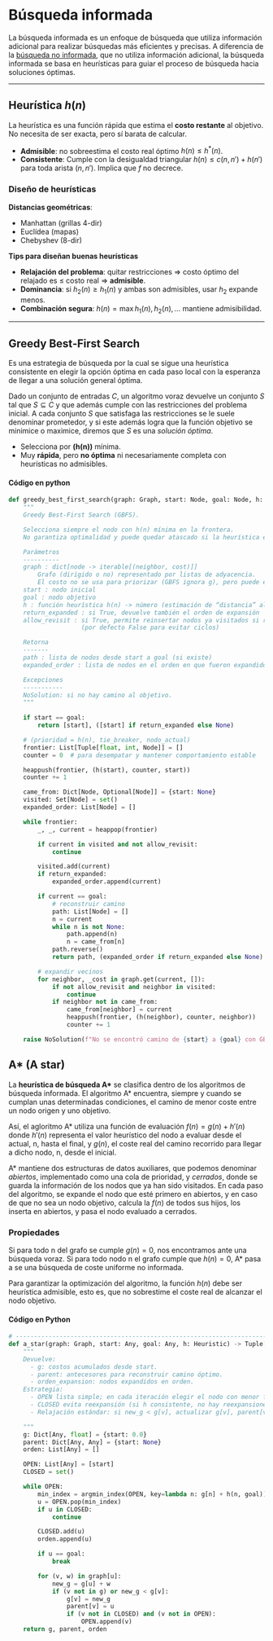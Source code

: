 # Búsqueda informada

La búsqueda informada es un enfoque de búsqueda que utiliza información adicional para realizar búsquedas más eficientes y precisas. A diferencia de la [búsqueda no informada](01_busqueda-no-informada.md), que no utiliza información adicional, la búsqueda informada se basa en heurísticas para guiar el proceso de búsqueda hacia soluciones óptimas.

---

## Heurística $h(n)$

La heurística es una función rápida que estima el **costo restante** al objetivo. No necesita de ser exacta, pero sí barata de calcular.

* **Admisible**: no sobreestima el costo real óptimo $h(n) \leq h^*(n)$.
* **Consistente**: Cumple con la desigualdad triangular $h(n) \leq c(n,n') + h(n')$ para toda arista $(n,n')$. Implica que $f$ no decrece.

### Diseño de heurísticas

**Distancias geométricas**:

- Manhattan (grillas 4-dir)
- Euclídea (mapas)
- Chebyshev (8-dir)
  
**Tips para diseñan buenas heurísticas**

* **Relajación del problema**: quitar restricciones ⇒ costo óptimo del relajado es $\leq$ costo real ⇒ **admisible**.
* **Dominancia**: si $h_2(n) \ge h_1(n)$ y ambas son admisibles, usar $h_2$ expande menos.
* **Combinación segura**: $h(n)=\max{h_1(n),h_2(n),\dots}$ mantiene admisibilidad.

---

## Greedy Best‑First Search

Es una estrategia de búsqueda por la cual se sigue una heurística consistente en elegir la opción óptima en cada paso local con la esperanza de llegar a una solución general óptima.

Dado un conjunto de entradas $C$, un algoritmo voraz devuelve un conjunto $S$ tal que $S \subseteq C$ y que además cumple con las restricciones del problema inicial. A cada conjunto $S$ que satisfaga las restricciones se le suele denominar prometedor, y si este además logra que la función objetivo se minimice o maximice, diremos que $S$ es una *solución óptima*.
* Selecciona por **(h(n))** mínima.
* Muy **rápida**, pero **no óptima** ni necesariamente completa con heurísticas no admisibles.

#### Código en python
```python
def greedy_best_first_search(graph: Graph, start: Node, goal: Node, h: Heuristic, *, return_expanded: bool = True, allow_revisit: bool = False ) -> Tuple[List[Node], Optional[List[Node]]]:
    """
    Greedy Best-First Search (GBFS).

    Selecciona siempre el nodo con h(n) mínima en la frontera.
    No garantiza optimalidad y puede quedar atascado si la heurística es pobre.

    Parámetros
    ----------
    graph : dict[node -> iterable[(neighbor, cost)]]
        Grafo (dirigido o no) representado por listas de adyacencia.
        El costo no se usa para priorizar (GBFS ignora g), pero puede estar presente.
    start : nodo inicial
    goal : nodo objetivo
    h : función heurística h(n) -> número (estimación de “distancia” al objetivo)
    return_expanded : si True, devuelve también el orden de expansión
    allow_revisit : si True, permite reinsertar nodos ya visitados si reaparecen
                    (por defecto False para evitar ciclos)

    Retorna
    -------
    path : lista de nodos desde start a goal (si existe)
    expanded_order : lista de nodos en el orden en que fueron expandidos (o None)

    Excepciones
    -----------
    NoSolution: si no hay camino al objetivo.
    """
    
    if start == goal:
        return [start], ([start] if return_expanded else None)

    # (prioridad = h(n), tie_breaker, nodo_actual)
    frontier: List[Tuple[float, int, Node]] = []
    counter = 0  # para desempatar y mantener comportamiento estable

    heappush(frontier, (h(start), counter, start))
    counter += 1

    came_from: Dict[Node, Optional[Node]] = {start: None}
    visited: Set[Node] = set()
    expanded_order: List[Node] = []

    while frontier:
        _, _, current = heappop(frontier)

        if current in visited and not allow_revisit:
            continue

        visited.add(current)
        if return_expanded:
            expanded_order.append(current)

        if current == goal:
            # reconstruir camino
            path: List[Node] = []
            n = current
            while n is not None:
                path.append(n)
                n = came_from[n]
            path.reverse()
            return path, (expanded_order if return_expanded else None)

        # expandir vecinos
        for neighbor, _cost in graph.get(current, []):
            if not allow_revisit and neighbor in visited:
                continue
            if neighbor not in came_from:
                came_from[neighbor] = current
                heappush(frontier, (h(neighbor), counter, neighbor))
                counter += 1

    raise NoSolution(f"No se encontró camino de {start} a {goal} con GBFS.")
```

## A* (A star)

La **heurística de búsqueda A\*** se clasifica dentro de los algoritmos de búsqueda informada. El algoritmo A* encuentra, siempre y cuando se cumplan unas determinadas condiciones, el camino de menor coste entre un nodo origen y uno objetivo.

Así, el agloritmo A* utiliza una función de evaluación $f(n) = g(n) + h'(n)$ donde $h'(n)$ representa el valor heurístico del nodo a evaluar desde el actual, n, hasta el final, y $g(n)$, el coste real del camino recorrido para llegar a dicho nodo, n, desde el inicial.

A* mantiene dos estructuras de datos auxiliares, que podemos denominar *abiertos*, implementado como una cola de prioridad, y *cerrados*, donde se guarda la información de los nodos que ya han sido visitados. En cada paso del algoritmo, se expande el nodo que esté primero en abiertos, y en caso de que no sea un nodo objetivo, calcula la $f(n)$ de todos sus hijos, los inserta en abiertos, y pasa el nodo evaluado a cerrados.

### Propiedades
Si para todo n del grafo se cumple $g(n)=0$, nos encontramos ante una búsqueda voraz. Si para todo nodo n el grafo cumple que $h(n) = 0$, A* pasa a se una búsqueda de coste uniforme no informada.

Para garantizar la optimización del algoritmo, la función $h(n)$ debe ser heurística admisible, esto es, que no sobrestime el coste real de alcanzar el nodo objetivo.

#### Código en Python
```python
# ---------------------------------------------------------------------------
def a_star(graph: Graph, start: Any, goal: Any, h: Heuristic) -> Tuple[Dict[Any, float], Dict[Any, Any], List[Any]]:
    """
    Devuelve:
      - g: costos acumulados desde start.
      - parent: antecesores para reconstruir camino óptimo.
      - orden_expansion: nodos expandidos en orden.
    Estrategia:
      - OPEN lista simple; en cada iteración elegir el nodo con menor f = g + h (argmin lineal).
      - CLOSED evita reexpansión (si h consistente, no hay reexpansiones necesarias).
      - Relajación estándar: si new_g < g[v], actualizar g[v], parent[v] y (si corresponde) agregar v a OPEN.

    """
    g: Dict[Any, float] = {start: 0.0}
    parent: Dict[Any, Any] = {start: None}
    orden: List[Any] = []

    OPEN: List[Any] = [start]
    CLOSED = set()

    while OPEN:
        min_index = argmin_index(OPEN, key=lambda n: g[n] + h(n, goal))
        u = OPEN.pop(min_index)
        if u in CLOSED:
            continue

        CLOSED.add(u)
        orden.append(u)

        if u == goal:
            break

        for (v, w) in graph[u]:
            new_g = g[u] + w
            if (v not in g) or new_g < g[v]:
                g[v] = new_g
                parent[v] = u
                if (v not in CLOSED) and (v not in OPEN):
                    OPEN.append(v)
    return g, parent, orden
```
